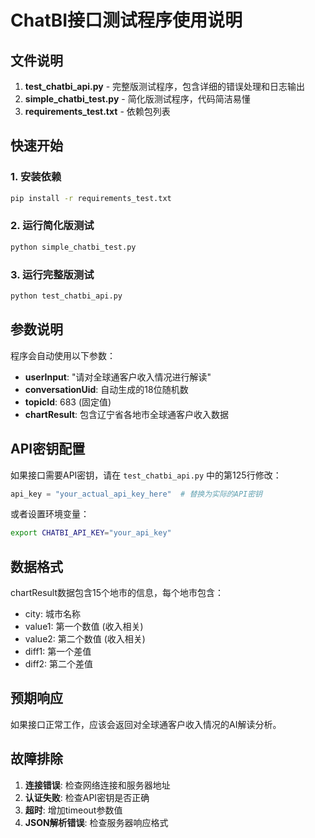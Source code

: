 # ChatBI接口测试程序使用说明

## 文件说明

1. **test_chatbi_api.py** - 完整版测试程序，包含详细的错误处理和日志输出
2. **simple_chatbi_test.py** - 简化版测试程序，代码简洁易懂
3. **requirements_test.txt** - 依赖包列表

## 快速开始

### 1. 安装依赖
```bash
pip install -r requirements_test.txt
```

### 2. 运行简化版测试
```bash
python simple_chatbi_test.py
```

### 3. 运行完整版测试
```bash
python test_chatbi_api.py
```

## 参数说明

程序会自动使用以下参数：

- **userInput**: "请对全球通客户收入情况进行解读"
- **conversationUid**: 自动生成的18位随机数
- **topicId**: 683 (固定值)
- **chartResult**: 包含辽宁省各地市全球通客户收入数据

## API密钥配置

如果接口需要API密钥，请在 `test_chatbi_api.py` 中的第125行修改：

```python
api_key = "your_actual_api_key_here"  # 替换为实际的API密钥
```

或者设置环境变量：

```bash
export CHATBI_API_KEY="your_api_key"
```

## 数据格式

chartResult数据包含15个地市的信息，每个地市包含：
- city: 城市名称
- value1: 第一个数值 (收入相关)
- value2: 第二个数值 (收入相关)  
- diff1: 第一个差值
- diff2: 第二个差值

## 预期响应

如果接口正常工作，应该会返回对全球通客户收入情况的AI解读分析。

## 故障排除

1. **连接错误**: 检查网络连接和服务器地址
2. **认证失败**: 检查API密钥是否正确
3. **超时**: 增加timeout参数值
4. **JSON解析错误**: 检查服务器响应格式
